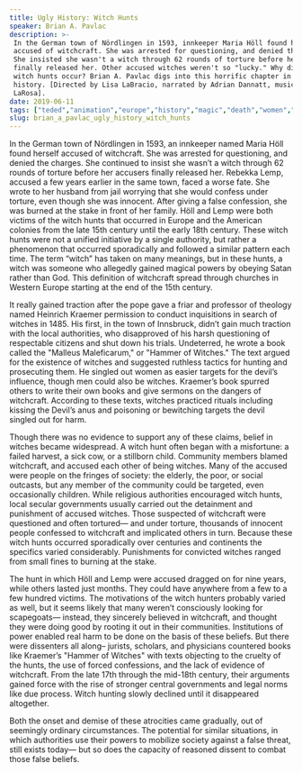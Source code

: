 ```yaml
---
title: Ugly History: Witch Hunts
speaker: Brian A. Pavlac
description: >-
 In the German town of Nördlingen in 1593, innkeeper Maria Höll found herself
 accused of witchcraft. She was arrested for questioning, and denied the charges.
 She insisted she wasn't a witch through 62 rounds of torture before her accusers
 finally released her. Other accused witches weren't so "lucky." Why did these
 witch hunts occur? Brian A. Pavlac digs into this horrific chapter in human
 history. [Directed by Lisa LaBracio, narrated by Adrian Dannatt, music by Stephen
 LaRosa].
date: 2019-06-11
tags: ["teded","animation","europe","history","magic","death","women","religion","world-cultures","culture","identity","united-states","public-spaces"]
slug: brian_a_pavlac_ugly_history_witch_hunts
---
```


In the German town of Nördlingen in 1593, an innkeeper named Maria Höll found herself
accused of witchcraft. She was arrested for questioning, and denied the charges. She
continued to insist she wasn’t a witch through 62 rounds of torture before her accusers
finally released her. Rebekka Lemp, accused a few years earlier in the same town, faced a
worse fate. She wrote to her husband from jail worrying that she would confess under
torture, even though she was innocent. After giving a false confession, she was burned at
the stake in front of her family. Höll and Lemp were both victims of the witch hunts that
occurred in Europe and the American colonies from the late 15th century until the early
18th century. These witch hunts were not a unified initiative by a single authority, but
rather a phenomenon that occurred sporadically and followed a similar pattern each time.
The term “witch” has taken on many meanings, but in these hunts, a witch was someone who
allegedly gained magical powers by obeying Satan rather than God. This definition of
witchcraft spread through churches in Western Europe starting at the end of the 15th
century.

It really gained traction after the pope gave a friar and professor of theology named
Heinrich Kraemer permission to conduct inquisitions in search of witches in 1485. His
first, in the town of Innsbruck, didn’t gain much traction with the local authorities, who
disapproved of his harsh questioning of respectable citizens and shut down his trials.
Undeterred, he wrote a book called the "Malleus Maleficarum," or "Hammer of Witches." The
text argued for the existence of witches and suggested ruthless tactics for hunting and
prosecuting them. He singled out women as easier targets for the devil’s influence, though
men could also be witches. Kraemer’s book spurred others to write their own books and give
sermons on the dangers of witchcraft. According to these texts, witches practiced rituals
including kissing the Devil’s anus and poisoning or bewitching targets the devil singled
out for harm.

Though there was no evidence to support any of these claims, belief in witches became
widespread. A witch hunt often began with a misfortune: a failed harvest, a sick cow, or
a stillborn child. Community members blamed witchcraft, and accused each other of being
witches. Many of the accused were people on the fringes of society: the elderly, the
poor, or social outcasts, but any member of the community could be targeted, even
occasionally children. While religious authorities encouraged witch hunts, local secular
governments usually carried out the detainment and punishment of accused witches. Those
suspected of witchcraft were questioned and often tortured— and under torture, thousands
of innocent people confessed to witchcraft and implicated others in turn. Because these
witch hunts occurred sporadically over centuries and continents the specifics varied
considerably. Punishments for convicted witches ranged from small fines to burning at the
stake.

The hunt in which Höll and Lemp were accused dragged on for nine years, while others
lasted just months. They could have anywhere from a few to a few hundred victims. The
motivations of the witch hunters probably varied as well, but it seems likely that many
weren’t consciously looking for scapegoats— instead, they sincerely believed in
witchcraft, and thought they were doing good by rooting it out in their communities.
Institutions of power enabled real harm to be done on the basis of these beliefs. But there
were dissenters all along– jurists, scholars, and physicians countered books like
Kraemer’s "Hammer of Witches" with texts objecting to the cruelty of the hunts, the use
of forced confessions, and the lack of evidence of witchcraft. From the late 17th through
the mid-18th century, their arguments gained force with the rise of stronger central
governments and legal norms like due process. Witch hunting slowly declined until it 
disappeared altogether.

Both the onset and demise of these atrocities came gradually, out of seemingly ordinary
circumstances. The potential for similar situations, in which authorities use their powers
to mobilize society against a false threat, still exists today— but so does the capacity
of reasoned dissent to combat those false beliefs.

<!--
ad_duration=0
event="TED-Ed"
external_start_time=0
intro_duration=0
is_subtitle_required="False"
is_talk_featured="False"
language="en"
language_swap="False"
native_language="en"
number_of_related_talks=6
number_of_speakers=1
number_of_subtitled_videos=0
number_of_tags=13
number_of_talk_download_languages=22
number_of_talk_more_resources=0
number_of_talk_recommendations=0
number_of_talks_take_actions=0
post_ad_duration=0
published_timestamp="2019-06-12 15:24:39"
recording_date="2019-06-11"
speaker_is_published=0
speaker_name="Brian A. Pavlac"
talk_name="Ugly History: Witch Hunts"
talks_tags=["teded","animation","europe","history","magic","death","women","religion","world-cultures","culture","identity","united-states","public-spaces"]
url_photo_talk="https://s3.amazonaws.com/talkstar-photos/uploads/cd107aea-455b-456c-8dd0-41cbab50ffa2/witches_textless.jpg"
url_webpage="https://www.ted.com/talks/brian_a_pavlac_ugly_history_witch_hunts"
video_type_name="TED-Ed Original"
-->